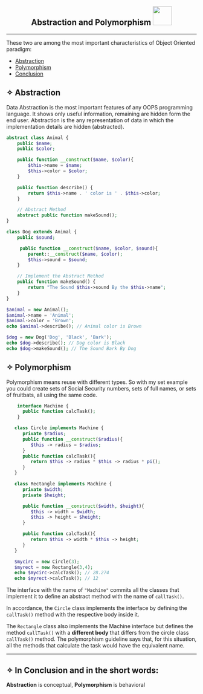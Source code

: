 <div align="center"><h2> Abstraction and Polymorphism <img src="https://media.giphy.com/media/mGcNjsfWAjY5AEZNw6/giphy.gif" width="50"></h2>

</div>
<hr>

These two are among the most important characteristics of Object Oriented paradigm:

- [Abstraction](#abstraction)
- [Polymorphism](#polymorphism)
- [Conclusion](#conclusion)

## ✧ <span id='abstraction'>Abstraction</span>

Data Abstraction is the most important features of any OOPS programming language. It shows only useful information, remaining are hidden form the end user. Abstraction is the any representation of data in which the implementation details are hidden (abstracted).

```php
abstract class Animal {
    public $name;
    public $color;

    public function __construct($name, $color){
        $this->name = $name;
        $this->color = $color;
    }

    public function describe() {
        return $this->name . ' color is ' . $this->color;
    }

    // Abstract Method
    abstract public function makeSound();
}

class Dog extends Animal {
    public $sound;

     public function __construct($name, $color, $sound){
        parent::__construct($name, $color);
        $this->sound = $sound;
    }

    // Implement the Abstract Method
    public function makeSound() {
        return "The Sound $this->sound By the $this->name";
    }
}

$animal = new Animal();
$animal->name = 'Animal';
$animal->color = 'Brown';
echo $animal->describe(); // Animal color is Brown

$dog = new Dog('Dog', 'Black', 'Bark');
echo $dog->describe(); // Dog color is Black
echo $dog->makeSound(); // The Sound Bark By Dog
```

## ✧ <span id='polymorphism'>Polymorphism</span>

Polymorphism means reuse with different types. So with my set example you could create sets of Social Security numbers, sets of full names, or sets of fruitbats, all using the same code.

```php
    interface Machine {
      public function calcTask();
    }

   class Circle implements Machine {
      private $radius;
      public function __construct($radius){
         $this -> radius = $radius;
      }
      public function calcTask(){
         return $this -> radius * $this -> radius * pi();
      }
   }

   class Rectangle implements Machine {
      private $width;
      private $height;

      public function __construct($width, $height){
         $this -> width = $width;
         $this -> height = $height;
      }

      public function calcTask(){
         return $this -> width * $this -> height;
      }
   }

   $mycirc = new Circle(3);
   $myrect = new Rectangle(3,4);
   echo $mycirc->calcTask(); // 28.274
   echo $myrect->calcTask(); // 12
```

The interface with the name of `"Machine"` commits all the classes that implement it to define an abstract method with the name of `callTask()`.

In accordance, the `Circle` class implements the interface by defining the `callTask()` method with the respective body inside it.

The `Rectangle` class also implements the Machine interface but defines the method `callTask()` with a <b>different body</b> that differs from the circle class `callTask()` method. The polymorphism guideline says that, for this situation, all the methods that calculate the task would have the equivalent name.

<hr>

## ✧ <span id='conclusion'>In Conclusion and in the short words:</span>

<b>Abstraction</b> is conceptual, <b>Polymorphism</b> is behavioral
